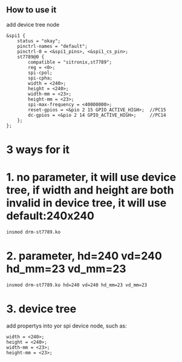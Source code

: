 ## How to use it  
add device tree node   
```
&spi1 {
    status = "okay";
    pinctrl-names = "default";
    pinctrl-0 = <&spi1_pins>, <&spi1_cs_pin>;
    st7789@0 {
        compatible = "sitronix,st7789";
        reg = <0>;
        spi-cpol;
        spi-cpha;
        width = <240>;
        height = <240>;
        width-mm = <23>;
        height-mm = <23>;
        spi-max-frequency = <40000000>;
        reset-gpios = <&pio 2 15 GPIO_ACTIVE_HIGH>;  //PC15
        dc-gpios = <&pio 2 14 GPIO_ACTIVE_HIGH>;     //PC14
    };
};
```
# 3 ways for it   
# 1. no parameter, it will use device tree, if width and height are both invalid in device tree, it will use default:240x240 
```shell
insmod drm-st7789.ko 
```
# 2. parameter, hd=240 vd=240 hd_mm=23 vd_mm=23
```shell
insmod drm-st7789.ko hd=240 vd=240 hd_mm=23 vd_mm=23
```
# 3. device tree
add propertys into yor spi device node, such as:
```
width = <240>;
height = <240>;
width-mm = <23>;
height-mm = <23>;
```